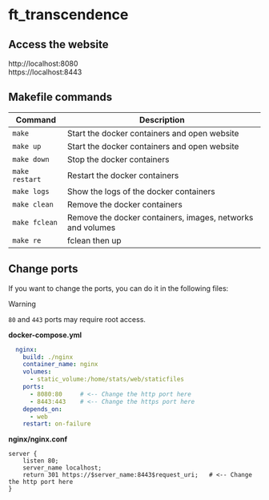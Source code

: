 # ft_transcendence

## Access the website

http://localhost:8080  
https://localhost:8443

## Makefile commands

| Command        | Description                                                |
|----------------|------------------------------------------------------------|
| `make`         | Start the docker containers and open website               |
| `make up`      | Start the docker containers and open website               |
| `make down`    | Stop the docker containers                                 |
| `make restart` | Restart the docker containers                              |
| `make logs`    | Show the logs of the docker containers                     |
| `make clean`   | Remove the docker containers                               |
| `make fclean`  | Remove the docker containers, images, networks and volumes |
| `make re`      | fclean then up                                             |

## Change ports

If you want to change the ports, you can do it in the following files:

> [!WARNING]
> `80` and `443` ports may require root access.

**docker-compose.yml**

```yml
  nginx:
    build: ./nginx
    container_name: nginx
    volumes:
      - static_volume:/home/stats/web/staticfiles
    ports:
      - 8080:80     # <-- Change the http port here
      - 8443:443    # <-- Change the https port here
    depends_on:
      - web
    restart: on-failure
```

**nginx/nginx.conf**

```nginx configuration
server {
    listen 80;
    server_name localhost;
    return 301 https://$server_name:8443$request_uri;   # <-- Change the http port here
}
```
